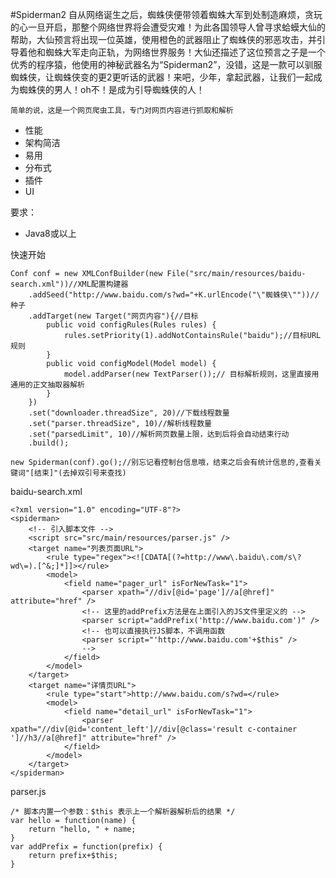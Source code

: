 #Spiderman2
自从网络诞生之后，蜘蛛侠便带领着蜘蛛大军到处制造麻烦，贪玩的心一旦开启，那整个网络世界将会遭受灾难！为此各国领导人曾寻求蛤蟆大仙的帮助，大仙预言将出现一位英雄，使用橙色的武器阻止了蜘蛛侠的邪恶攻击，并引导着他和蜘蛛大军走向正轨，为网络世界服务！大仙还描述了这位预言之子是一个优秀的程序猿，他使用的神秘武器名为“Spiderman2”，没错，这是一款可以驯服蜘蛛侠，让蜘蛛侠变的更2更听话的武器！来吧，少年，拿起武器，让我们一起成为蜘蛛侠的男人！oh不！是成为引导蜘蛛侠的人！
```
简单的说，这是一个网页爬虫工具，专门对网页内容进行抓取和解析
```
- 性能
- 架构简洁
- 易用
- 分布式
- 插件
- UI

要求：
- Java8或以上

快速开始
```
Conf conf = new XMLConfBuilder(new File("src/main/resources/baidu-search.xml"))//XML配置构建器
    .addSeed("http://www.baidu.com/s?wd="+K.urlEncode("\"蜘蛛侠\""))//种子
	.addTarget(new Target("网页内容"){//目标
		public void configRules(Rules rules) {
			rules.setPriority(1).addNotContainsRule("baidu");//目标URL规则
		}
		public void configModel(Model model) {
			model.addParser(new TextParser());// 目标解析规则，这里直接用通用的正文抽取器解析
		}
	})
	.set("downloader.threadSize", 20)//下载线程数量
	.set("parser.threadSize", 10)//解析线程数量
	.set("parsedLimit", 10)//解析网页数量上限，达到后将会自动结束行动
	.build();

new Spiderman(conf).go();//别忘记看控制台信息哦，结束之后会有统计信息的,查看关键词"[结束]"(去掉双引号来查找)
```
baidu-search.xml
```
<?xml version="1.0" encoding="UTF-8"?>
<spiderman>
    <!-- 引入脚本文件 -->
    <script src="src/main/resources/parser.js" />
	<target name="列表页面URL">
		<rule type="regex"><![CDATA[(?=http://www\.baidu\.com/s\?wd\=).[^&;]*]]></rule>
		<model>
			<field name="pager_url" isForNewTask="1"> 
				<parser xpath="//div[@id='page']//a[@href]" attribute="href" />
				<!-- 这里的addPrefix方法是在上面引入的JS文件里定义的 -->
				<parser script="addPrefix('http://www.baidu.com')" />
				<!-- 也可以直接执行JS脚本，不调用函数 
				<parser script="'http://www.baidu.com'+$this" />
				-->
			</field>
		</model>
	</target>
	<target name="详情页URL">
		<rule type="start">http://www.baidu.com/s?wd=</rule>
		<model>
			<field name="detail_url" isForNewTask="1"> 
				<parser xpath="//div[@id='content_left']//div[@class='result c-container ']//h3//a[@href]" attribute="href" />
			</field>
		</model>
	</target>
</spiderman>
```
parser.js
```
/* 脚本内置一个参数：$this 表示上一个解析器解析后的结果 */
var hello = function(name) {
	return "hello, " + name;
}
var addPrefix = function(prefix) {
	return prefix+$this;
}
```